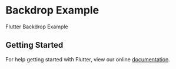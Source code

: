 # Backdrop Example

Flutter Backdrop Example

## Getting Started

For help getting started with Flutter, view our online
[documentation](https://flutter.io/).
